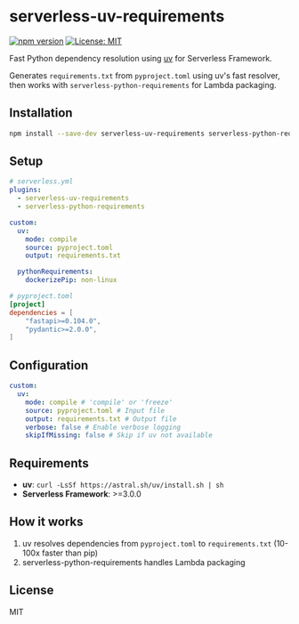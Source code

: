 # serverless-uv-requirements

[![npm version](https://badge.fury.io/js/serverless-uv-requirements.svg)](https://badge.fury.io/js/serverless-uv-requirements)
[![License: MIT](https://img.shields.io/badge/License-MIT-yellow.svg)](https://opensource.org/licenses/MIT)

Fast Python dependency resolution using [uv](https://docs.astral.sh/uv/) for Serverless Framework.

Generates `requirements.txt` from `pyproject.toml` using uv's fast resolver, then works with `serverless-python-requirements` for Lambda packaging.

## Installation

```bash
npm install --save-dev serverless-uv-requirements serverless-python-requirements
```

## Setup

```yaml
# serverless.yml
plugins:
  - serverless-uv-requirements
  - serverless-python-requirements

custom:
  uv:
    mode: compile
    source: pyproject.toml
    output: requirements.txt

  pythonRequirements:
    dockerizePip: non-linux
```

```toml
# pyproject.toml
[project]
dependencies = [
    "fastapi>=0.104.0",
    "pydantic>=2.0.0",
]
```

## Configuration

```yaml
custom:
  uv:
    mode: compile # 'compile' or 'freeze'
    source: pyproject.toml # Input file
    output: requirements.txt # Output file
    verbose: false # Enable verbose logging
    skipIfMissing: false # Skip if uv not available
```

## Requirements

- **uv**: `curl -LsSf https://astral.sh/uv/install.sh | sh`
- **Serverless Framework**: >=3.0.0

## How it works

1. uv resolves dependencies from `pyproject.toml` to `requirements.txt` (10-100x faster than pip)
2. serverless-python-requirements handles Lambda packaging

## License

MIT
